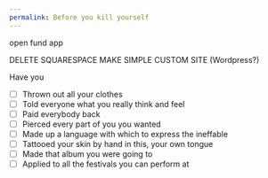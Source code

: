```yaml
---
permalink: Before you kill yourself
---
```

open fund app 


DELETE SQUARESPACE 
MAKE SIMPLE CUSTOM SITE  (Wordpress?)


Have you 
- [ ] Thrown out all your clothes 
- [ ] Told everyone what you really think and feel 
- [ ] Paid everybody back 
- [ ] Pierced every part of you you wanted 
- [ ] Made up a language with which to express the ineffable 
- [ ] Tattooed your skin by hand in this, your own tongue 
- [ ] Made that album you were going to 
- [ ] Applied to all the festivals you can perform at